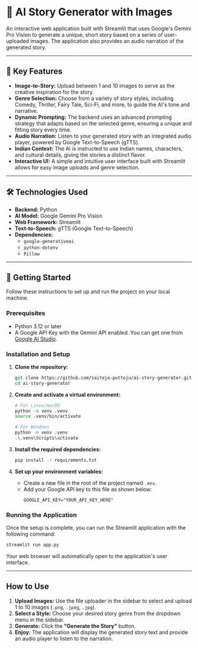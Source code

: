 # 📖 AI Story Generator with Images

An interactive web application built with Streamlit that uses Google's Gemini Pro Vision to generate a unique, short story based on a series of user-uploaded images. The application also provides an audio narration of the generated story.

-----

## 🌟 Key Features

  * **Image-to-Story:** Upload between 1 and 10 images to serve as the creative inspiration for the story.
  * **Genre Selection:** Choose from a variety of story styles, including Comedy, Thriller, Fairy Tale, Sci-Fi, and more, to guide the AI's tone and narrative.
  * **Dynamic Prompting:** The backend uses an advanced prompting strategy that adapts based on the selected genre, ensuring a unique and fitting story every time.
  * **Audio Narration:** Listen to your generated story with an integrated audio player, powered by Google Text-to-Speech (gTTS).
  * **Indian Context:** The AI is instructed to use Indian names, characters, and cultural details, giving the stories a distinct flavor.
  * **Interactive UI:** A simple and intuitive user interface built with Streamlit allows for easy image uploads and genre selection.

-----

## 🛠️ Technologies Used

  * **Backend:** Python
  * **AI Model:** Google Gemini Pro Vision
  * **Web Framework:** Streamlit
  * **Text-to-Speech:** gTTS (Google Text-to-Speech)
  * **Dependencies:**
      * `google-generativeai`
      * `python-dotenv`
      * `Pillow`

-----

## 🚀 Getting Started

Follow these instructions to set up and run the project on your local machine.

### Prerequisites

  * Python 3.12 or later
  * A Google API Key with the Gemini API enabled. You can get one from [Google AI Studio](https://makersuite.google.com/).

### Installation and Setup

1.  **Clone the repository:**

    ```bash
    git clone https://github.com/saiteja-puttoju/ai-story-generator.git
    cd ai-story-generator
    ```

2.  **Create and activate a virtual environment:**

    ```bash
    # For Linux/macOS
    python -m venv .venv
    source .venv/bin/activate

    # For Windows
    python -m venv .venv
    .\.venv\Scripts\activate
    ```

3.  **Install the required dependencies:**

    ```bash
    pip install -r requirements.txt
    ```

4.  **Set up your environment variables:**

      * Create a new file in the root of the project named `.env`.
      * Add your Google API key to this file as shown below:
        ```
        GOOGLE_API_KEY="YOUR_API_KEY_HERE"
        ```

### Running the Application

Once the setup is complete, you can run the Streamlit application with the following command:

```bash
streamlit run app.py
```

Your web browser will automatically open to the application's user interface.

-----

## How to Use

1.  **Upload Images:** Use the file uploader in the sidebar to select and upload 1 to 10 images (`.png`, `.jpeg`, `.jpg`).
2.  **Select a Style:** Choose your desired story genre from the dropdown menu in the sidebar.
3.  **Generate:** Click the **"Generate the Story"** button.
4.  **Enjoy:** The application will display the generated story text and provide an audio player to listen to the narration.